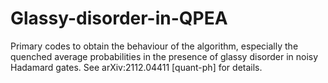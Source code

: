 # Glassy-disorder-in-QPEA
Primary codes to obtain the behaviour of the algorithm, especially the quenched average probabilities in the presence of glassy disorder in noisy Hadamard gates. See arXiv:2112.04411 [quant-ph] for details.
